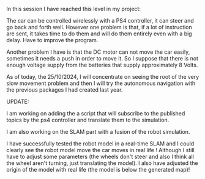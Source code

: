 In this session I have reached this level in my project:

The car can be controlled wirelessly with a PS4 controller, it can steer and go back and forth well. However one problem is that, if a lot of instruction are sent, it takes time to do them and will do them entirely even with a big delay. Have to improve the program.

Another problem I have is that the DC motor can not move the car easily, sometimes it needs a push in order to move it. So I suppose that there is not enough voltage supply from the batteries that supply approximately 8 Volts.

As of today, the 25/10/2024, I will concentrate on seeing the root of the very slow movement problem and then I will try the autonomous navigation with the previous packages I had created last year.

UPDATE:

I am working on adding the a script that will subscribe to the published topics by the ps4 controller and translate them to the simulation.

I am also working on the SLAM part with a fusion of the robot simulation.

I have successfully tested the robot model in a real-time SLAM and I could clearly see the robot model move the car moves in real life ! Although I still have to adjust some parameters (the wheels don't steer and also I think all the wheel aren't turning, just translating the model). I also have adjusted the origin of the model with real life (the model is below the generated map)!

